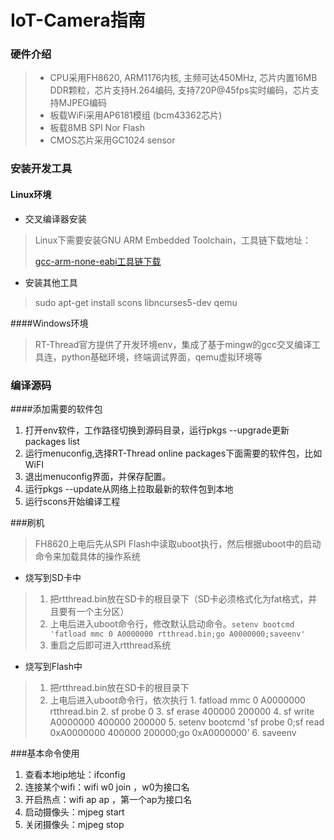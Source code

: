 # IoT-Camera指南

### 硬件介绍

> - CPU采用FH8620, ARM1176内核, 主频可达450MHz, 芯片内置16MB DDR颗粒，芯片支持H.264编码, 支持720P@45fps实时编码，芯片支持MJPEG编码
> - 板载WiFi采用AP6181模组 (bcm43362芯片)
> - 板载8MB SPI Nor Flash
> - CMOS芯片采用GC1024 sensor



### 安装开发工具
#### Linux环境
* 交叉编译器安装

> Linux下需要安装GNU ARM Embedded Toolchain，工具链下载地址：
> 
> [gcc-arm-none-eabi工具链下载](https://developer.arm.com/open-source/gnu-toolchain/gnu-rm/downloads)

* 安装其他工具

> sudo apt-get install scons libncurses5-dev qemu

####Windows环境
> RT-Thread官方提供了开发环境env，集成了基于mingw的gcc交叉编译工具连，python基础环境，终端调试界面，qemu虚拟环境等


### 编译源码
####添加需要的软件包
1. 打开env软件，工作路径切换到源码目录，运行pkgs --upgrade更新packages list
2. 运行menuconfig,选择RT-Thread online packages下面需要的软件包，比如WiFI
3. 退出menuconfig界面，并保存配置。
4. 运行pkgs --update从网络上拉取最新的软件包到本地
5. 运行scons开始编译工程


###刷机
> FH8620上电后先从SPI Flash中读取uboot执行，然后根据uboot中的启动命令来加载具体的操作系统

* 烧写到SD卡中

> 1. 把rtthread.bin放在SD卡的根目录下（SD卡必须格式化为fat格式，并且要有一个主分区）
> 2. 上电后进入uboot命令行，修改默认启动命令。`setenv bootcmd 'fatload mmc 0 A0000000 rtthread.bin;go A0000000;saveenv'`
> 3. 重启之后即可进入rtthread系统

* 烧写到Flash中

> 1. 把rtthread.bin放在SD卡的根目录下
> 2. 上电后进入uboot命令行，依次执行
	1. fatload mmc 0 A0000000 rtthread.bin
	2. sf probe 0
	3. sf erase 400000 200000
	4. sf write A0000000 400000 200000
	5. setenv bootcmd 'sf probe 0;sf read 0xA0000000 400000 200000;go 0xA0000000'
	6. saveenv


###基本命令使用
1. 查看本地ip地址：ifconfig
2. 连接某个wifi：wifi w0 join <ssid> <password>，w0为接口名
3. 开启热点：wifi ap ap <ssid> <password>，第一个ap为接口名
4. 启动摄像头：mjpeg start
5. 关闭摄像头：mjpeg stop​